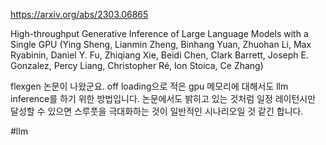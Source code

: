 https://arxiv.org/abs/2303.06865

High-throughput Generative Inference of Large Language Models with a Single GPU (Ying Sheng, Lianmin Zheng, Binhang Yuan, Zhuohan Li, Max Ryabinin, Daniel Y. Fu, Zhiqiang Xie, Beidi Chen, Clark Barrett, Joseph E. Gonzalez, Percy Liang, Christopher Ré, Ion Stoica, Ce Zhang)

flexgen 논문이 나왔군요. off loading으로 적은 gpu 메모리에 대해서도 llm inference를 하기 위한 방법입니다. 논문에서도 밝히고 있는 것처럼 일정 레이턴시만 달성할 수 있으면 스루풋을 극대화하는 것이 일반적인 시나리오일 것 같긴 합니다.

#llm 